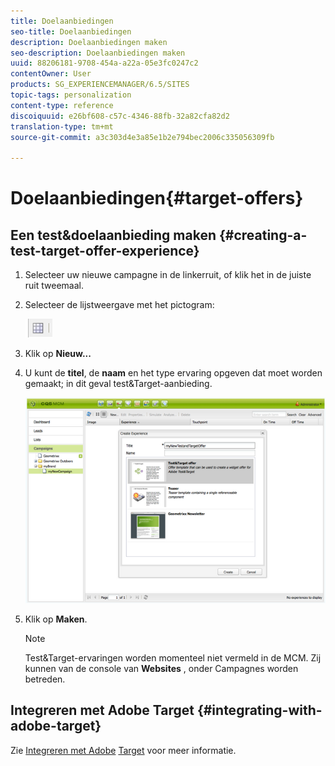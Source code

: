 ```yaml
---
title: Doelaanbiedingen
seo-title: Doelaanbiedingen
description: Doelaanbiedingen maken
seo-description: Doelaanbiedingen maken
uuid: 88206181-9708-454a-a22a-05e3fc0247c2
contentOwner: User
products: SG_EXPERIENCEMANAGER/6.5/SITES
topic-tags: personalization
content-type: reference
discoiquuid: e26bf608-c57c-4346-88fb-32a82cfa82d2
translation-type: tm+mt
source-git-commit: a3c303d4e3a85e1b2e794bec2006c335056309fb

---
```



# Doelaanbiedingen{#target-offers}

## Een test&amp;doelaanbieding maken {#creating-a-test-target-offer-experience}

1. Selecteer uw nieuwe campagne in de linkerruit, of klik het in de juiste ruit tweemaal.
1. Selecteer de lijstweergave met het pictogram:

   ![](do-not-localize/chlimage_1-11.png)

1. Klik op **Nieuw...**
1. U kunt de **titel**, de **naam** en het type ervaring opgeven dat moet worden gemaakt; in dit geval test&amp;Target-aanbieding.

   ![chlimage_1-139](assets/chlimage_1-139.png)

1. Klik op **Maken**.

   >[!NOTE]
   >
   >Test&amp;Target-ervaringen worden momenteel niet vermeld in de MCM. Zij kunnen van de console van **Websites** , onder Campagnes worden betreden.

## Integreren met Adobe Target {#integrating-with-adobe-target}

Zie [Integreren met Adobe](/help/sites-administering/target.md) [Target](/help/sites-administering/target.md) voor meer informatie.

